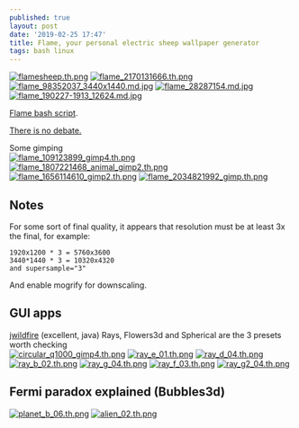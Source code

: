 ```yaml
---
published: true
layout: post
date: '2019-02-25 17:47'
title: Flame, your personal electric sheep wallpaper generator
tags: bash linux
---
```

[![flamesheep.th.png](https://cdn.scrot.moe/images/2019/02/25/flamesheep.th.png)](https://cdn.scrot.moe/images/2019/02/25/flamesheep.png)
[![flame_2170131666.th.png](https://cdn.scrot.moe/images/2019/02/25/flame_2170131666.th.png)](https://scrot.moe/image/at7ua)
[![flame_98352037_3440x1440.md.jpg](https://cdn.scrot.moe/images/2019/02/25/flame_98352037_3440x1440.md.jpg)](https://scrot.moe/image/atCEX)
[![flame_28287154.md.jpg](https://cdn.scrot.moe/images/2019/02/26/flame_28287154.md.jpg)](https://scrot.moe/image/atfIU)
[![flame_190227-1913_12624.md.jpg](https://cdn.scrot.moe/images/2019/03/01/flame_190227-1913_12624.md.jpg)](https://scrot.moe/image/aOyF3)

[Flame bash script](https://raw.githubusercontent.com/brontosaurusrex/stretchbang/master/bin/flame).

[There is no debate.](https://forums.bunsenlabs.org/viewtopic.php?id=5628)

Some gimping  
[![flame_109123899_gimp4.th.png](https://cdn.scrot.moe/images/2019/02/25/flame_109123899_gimp4.th.png)](https://scrot.moe/image/atkU0) [![flame_1807221468_animal_gimp2.th.png](https://cdn.scrot.moe/images/2019/02/25/flame_1807221468_animal_gimp2.th.png)](https://scrot.moe/image/atT6A)
[![flame_1656114610_gimp2.th.png](https://cdn.scrot.moe/images/2019/02/26/flame_1656114610_gimp2.th.png)](https://scrot.moe/image/atR7b) [![flame_2034821992_gimp.th.png](https://cdn.scrot.moe/images/2019/02/26/flame_2034821992_gimp.th.png)](https://scrot.moe/image/atUIL)

## Notes
For some sort of final quality, it appears that resolution must be at least 3x the final, for example: 

    1920x1200 * 3 = 5760x3600
    3440*1440 * 3 = 10320x4320
    and supersample="3"

And enable mogrify for downscaling.

## GUI apps

[jwildfire](http://www.andreas-maschke.com/?page_id=351) (excellent, java) Rays, Flowers3d and Spherical are the 3 presets worth checking  
[![circular_q1000_gimp4.th.png](https://cdn.scrot.moe/images/2019/03/02/circular_q1000_gimp4.th.png)](https://scrot.moe/image/aZgSv)
[![ray_e_01.th.png](https://cdn.scrot.moe/images/2019/03/03/ray_e_01.th.png)](https://scrot.moe/image/aZKYa) [![ray_d_04.th.png](https://cdn.scrot.moe/images/2019/03/03/ray_d_04.th.png)](https://scrot.moe/image/aZzDN) [![ray_b_02.th.png](https://cdn.scrot.moe/images/2019/03/03/ray_b_02.th.png)](https://scrot.moe/image/aZGTX)
[![ray_g_04.th.png](https://cdn.scrot.moe/images/2019/03/03/ray_g_04.th.png)](https://scrot.moe/image/aZD5W) [![ray_f_03.th.png](https://cdn.scrot.moe/images/2019/03/03/ray_f_03.th.png)](https://scrot.moe/image/aZqYZ) [![ray_g2_04.th.png](https://cdn.scrot.moe/images/2019/03/03/ray_g2_04.th.png)](https://scrot.moe/image/aZtE2)

## Fermi paradox explained (Bubbles3d)
[![planet_b_06.th.png](https://cdn.scrot.moe/images/2019/03/03/planet_b_06.th.png)](https://scrot.moe/image/aZobm) [![alien_02.th.png](https://cdn.scrot.moe/images/2019/03/03/alien_02.th.png)](https://scrot.moe/image/aZn7U)
